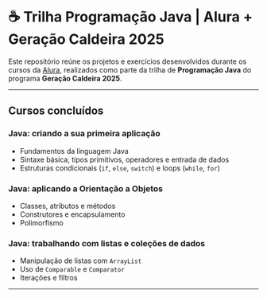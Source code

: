# ☕ Trilha Programação Java | Alura + Geração Caldeira 2025

Este repositório reúne os projetos e exercícios desenvolvidos durante os cursos da [Alura](https://www.alura.com.br), realizados como parte da trilha de **Programação Java** do programa **Geração Caldeira 2025**.

---

## Cursos concluídos

### Java: criando a sua primeira aplicação
- Fundamentos da linguagem Java
- Sintaxe básica, tipos primitivos, operadores e entrada de dados
- Estruturas condicionais (`if`, `else`, `switch`) e loops (`while`, `for`)

### Java: aplicando a Orientação a Objetos
- Classes, atributos e métodos
- Construtores e encapsulamento
- Polimorfismo

### Java: trabalhando com listas e coleções de dados
- Manipulação de listas com `ArrayList`
- Uso de `Comparable` e `Comparator` 
- Iterações e filtros

---

